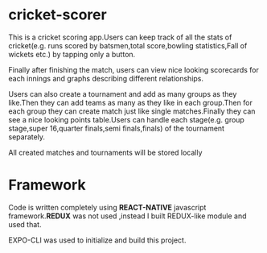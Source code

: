<div>
<h1>
cricket-scorer
</h1>
<p>This is a cricket scoring app.Users can keep track of all the stats of cricket(e.g. runs scored by batsmen,total score,bowling statistics,Fall of wickets etc.) by tapping only a button.</p>
<P> Finally after finishing the match, users can view nice looking scorecards for each innings and graphs describing different relationships. </p>
  <p>Users can also create a tournament and add as many groups as they like.Then they can add teams as many as they like in each group.Then for each group they can create match just like single matches.Finally they can see a nice looking points table.Users can handle each stage(e.g. group stage,super 16,quarter finals,semi finals,finals)  of the tournament separately.</p>
  <p>All created matches and tournaments will be stored locally</p>
</div>

<div>
<h1>Framework</h1>
<p>Code is written completely using <b>REACT-NATIVE</b> javascript framework.<b>REDUX</b> was not used ,instead I built REDUX-like module and used that. </p>
  <p>EXPO-CLI was used to initialize and build this project.</p>
</div>

